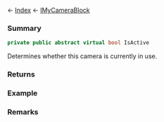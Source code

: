 ← [Index](Api-Index) ← [IMyCameraBlock](Sandbox.ModAPI.Ingame.IMyCameraBlock)

### Summary

```csharp
private public abstract virtual bool IsActive
```

Determines whether this camera is currently in use.

### Returns

### Example

### Remarks

